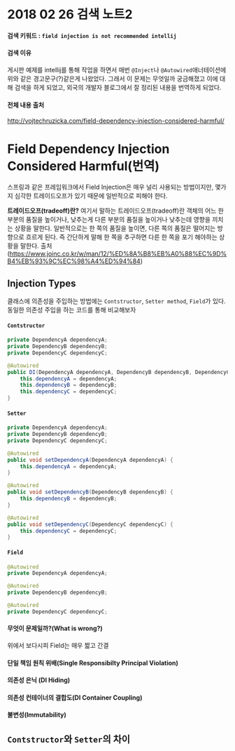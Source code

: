 # 2018 02 26 검색 노트2

#### 검색 키워드 : `field injection is not recommended intellij`

#### 검색 이유
게시판 예제를 intellij를 통해 작업을 하면서 매번 `@Inject`나 `@Autowired`애너테이션에 위와 같은 경고문구(?)같은게 나왔었다. 그래서 이 문제는 무엇일까 궁금해졌고 이에 대해 검색을 하게 되었고, 외국의 개발자 블로그에서 잘 정리된 내용을 번역하게 되었다.

#### 전체 내용 출처
http://vojtechruzicka.com/field-dependency-injection-considered-harmful/

# Field Dependency Injection Considered Harmful(번역)

스프링과 같은 프레임워크에서 Field Injection은 매우 널리 사용되는 방법이지만, 몇가지 심각한 트레이드오프가 있기 때문에 일반적으로 피해야 한다.

**트레이드오프(tradeoff)란?**
여기서 말하는 트레이드오프(tradeoff)란 객체의 어느 한부분의 품질을 높이거나, 낮추는게 다른 부분의 품질을 높이거나 낮추는데 영향을 끼치는 상황을 말한다. 일반적으로는 한 쪽의 품질을 높이면, 다른 쪽의 품질은 떨어지는 방향으로 흐르게 된다. 즉 간단하게 말해 한 쪽을 추구하면 다른 한 쪽을 포기 해야하는 상황을 말한다.
출처(https://www.joinc.co.kr/w/man/12/%ED%8A%B8%EB%A0%88%EC%9D%B4%EB%93%9C%EC%98%A4%ED%94%84)

## Injection Types
클래스에 의존성을 주입하는 방법에는 `Contstructor`, `Setter method`, `Field`가 있다. 동일한 의존성 주입을 하는 코드를 통해 비교해보자

#### `Contstructor`
```java
private DependencyA dependencyA;
private DependencyB dependencyB;
private DependencyC dependencyC;

@Autowired
public DI(DependencyA dependencyA, DependencyB dependencyB, DependencyC dependencyC) {
    this.dependencyA = dependencyA;
    this.dependencyB = dependencyB;
    this.dependencyC = dependencyC;
}
```
#### `Setter`
```java
private DependencyA dependencyA;
private DependencyB dependencyB;
private DependencyC dependencyC;

@Autowired
public void setDependencyA(DependencyA dependencyA) {
    this.dependencyA = dependencyA;
}

@Autowired
public void setDependencyB(DependencyB dependencyB) {
    this.dependencyB = dependencyB;
}

@Autowired
public void setDependencyC(DependencyC dependencyC) {
    this.dependencyC = dependencyC;
}
```

#### `Field`
```java
@Autowired
private DependencyA dependencyA;

@Autowired
private DependencyB dependencyB;

@Autowired
private DependencyC dependencyC;
```

#### 무엇이 문제일까?(What is wrong?)
위에서 보다시피 Field는 매우 짧고 간결

#### 단일 책임 원칙 위배(Single Responsibilty Principal Violation)

#### 의존성 은닉 (DI Hiding)

#### 의존성 컨테이너의 결합도(DI Container Coupling)

#### 불변성(Immutability)

## `Contstructor`와 `Setter`의 차이
